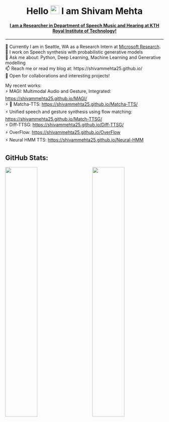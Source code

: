<!--
**shivammehta25/shivammehta25** is a ✨ _special_ ✨ repository because its `README.md` (this file) appears on your GitHub profile.

Here are some ideas to get you started:

- 🔭 I’m currently working on ...
- 🌱 I’m currently learning ...
- 👯 I’m looking to collaborate on ...
- 🤔 I’m looking for help with ...
- 💬 Ask me about ...
- 📫 How to reach me: ...
- 😄 Pronouns: ...
- ⚡ Fun fact: ...
-->


<h1 align="center">Hello <img src="https://media.giphy.com/media/hvRJCLFzcasrR4ia7z/giphy.gif" width="28"> I am Shivam Mehta</h1>

<h4 align="center"> <a href="https://www.kth.se/profile/smehta/">I am a Researcher in Department of Speech Music and Hearing at KTH Royal Institute of Technology! </a></h4> 
<hr>
<p>
🎯 Currently I am in Seattle, WA as a Research Intern at <a href="https://www.microsoft.com/en-us/research/">Microsoft Research</a>. <br/>
🔭 I work on Speech synthesis with probabilistic generative models <br/> 
💬 Ask me about: Python, Deep Learning, Machine Learning and Generative modelling   <br/>
📫 Reach me or read my blog at: https://shivammehta25.github.io/ <br/>
💬 Open for collaborations and interesting projects!
</p>

My recent works: <br>
⚡ MAGI: Multimodal Audio and Gesture, Integrated: https://shivammehta25.github.io/MAGI/ <br>
⚡ 🍵 Matcha-TTS: https://shivammehta25.github.io/Matcha-TTS/ <br>
⚡ Unified speech and gesture synthesis using flow matching: https://shivammehta25.github.io/Match-TTSG/ <br>
⚡ Diff-TTSG: https://shivammehta25.github.io/Diff-TTSG/ <br>
⚡ OverFlow: https://shivammehta25.github.io/OverFlow <br>
⚡ Neural HMM TTS: https://shivammehta25.github.io/Neural-HMM <br>


## GitHub Stats:

<img  src="https://github-readme-stats.vercel.app/api?username=shivammehta25&show_icons=true&hide_border=true&theme=tokyonight" width="45%" align="right" >

<img  src="https://github-readme-streak-stats.herokuapp.com/?user=shivammehta25&hide_border=true&theme=tokyonight" width="45%" >
<br />
